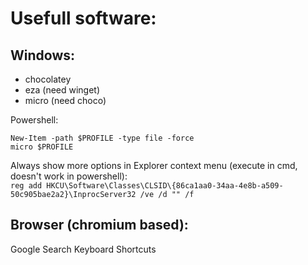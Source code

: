 # Usefull software:
## Windows:  
- chocolatey
- eza (need winget)
- micro (need choco)

Powershell:  
```
New-Item -path $PROFILE -type file -force
micro $PROFILE
```

Always show more options in Explorer context menu (execute in cmd, doesn't work in powershell):  
`reg add HKCU\Software\Classes\CLSID\{86ca1aa0-34aa-4e8b-a509-50c905bae2a2}\InprocServer32 /ve /d "" /f`

## Browser (chromium based): 
Google Search Keyboard Shortcuts
